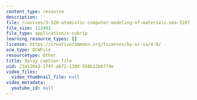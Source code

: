 ```yaml
---
content_type: resource
description: ''
file: /courses/3-320-atomistic-computer-modeling-of-materials-sma-5107-spring-2005/23e12043174fab72130d558b12bb7f4e_kHdqdTe7G44.srt
file_size: 112402
file_type: application/x-subrip
learning_resource_types: []
license: https://creativecommons.org/licenses/by-nc-sa/4.0/
ocw_type: OCWFile
resourcetype: Other
title: 3play caption file
uid: 23e12043-174f-ab72-130d-558b12bb7f4e
video_files:
  video_thumbnail_file: null
video_metadata:
  youtube_id: null
---
```

